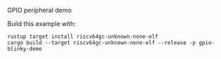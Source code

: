 GPIO peripheral demo

Build this example with:

```
rustup target install riscv64gc-unknown-none-elf
cargo build --target riscv64gc-unknown-none-elf --release -p gpio-blinky-demo
```
